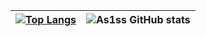 | [![Top Langs](https://github-readme-stats-d9sr.vercel.app/api/top-langs?username=As1ss&theme=merko&card_width=475px)](https://github.com/As1ss/github-readme-stats) | ![As1ss GitHub stats](https://github-readme-stats-d9sr.vercel.app/api?username=As1ss&count_private=true&theme=merko&show_icons=true&line_height=40) |
| ------------- | ------------- |





